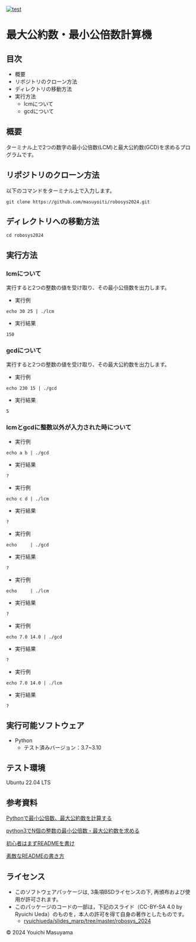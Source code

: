 [![test](https://github.com/masuyoiti/robosys2024/actions/workflows/test.yml/badge.svg)](https://github.com/masuyoiti/robosys2024/actions/workflows/test.yml)
# 最大公約数・最小公倍数計算機
## 目次
- 概要
- リポジトリのクローン方法
- ディレクトリの移動方法
- 実行方法
  - lcmについて
  - gcdについて
## 概要
ターミナル上で2つの数字の最小公倍数(LCM)と最大公約数(GCD)を求めるプログラムです。
## リポジトリのクローン方法
以下のコマンドをターミナル上で入力します。
```
git clone https://github.com/masuyoiti/robosys2024.git
```
## ディレクトリへの移動方法
```
cd robosys2024
```
## 実行方法
### lcmについて
実行すると2つの整数の値を受け取り、その最小公倍数を出力します。
- 実行例
```
echo 30 25 | ./lcm
```
- 実行結果
```
150
```
### gcdについて
実行すると2つの整数の値を受け取り、その最大公約数を出力します。
- 実行例
```
echo 230 15 | ./gcd
```
- 実行結果
```
5
```
### lcmとgcdに整数以外が入力された時について
- 実行例
```
echo a b | ./gcd
```
- 実行結果
```
?
```
- 実行例
```
echo c d | ./lcm
```
- 実行結果
```
?
```
- 実行例
```
echo     | ./gcd
```
- 実行結果
```
?
```
- 実行例
```
echo     | ./lcm
```
- 実行結果
```
?
```
- 実行例
```
echo 7.0 14.0 | ./gcd
```
- 実行結果
```
?
```
- 実行例
```
echo 7.0 14.0 | ./lcm
```
- 実行結果
```
?
```
## 実行可能ソフトウェア
- Python
  - テスト済みバージョン：3.7~3.10
## テスト環境
Ubuntu 22.04 LTS
## 参考資料
[Pythonで最小公倍数、最大公約数を計算する](https://ictsr4.com/py/m0150.html)

[python3でN個の整数の最小公倍数・最大公約数を求める](https://qiita.com/tanahi1025/items/b5d48d1da26caffbf1f9)

[初心者はまずREADMEを書け](https://qiita.com/Canard_engineer_c_cpp/items/81ce4e53881138dbf37f)

[素敵なREADMEの書き方](https://qiita.com/koeri3/items/f85a617dcb6efebb2cab)
## ライセンス
- このソフトウェアパッケージは, 3条項BSDライセンスの下, 再頒布および使用が許可されます。
- このパッケージのコードの一部は，下記のスライド（CC-BY-SA 4.0 by Ryuichi Ueda）のものを，本人の許可を得て自身の著作としたものです。
    - [ryuichiueda/slides_marp/tree/master/robosys_2024](https://github.com/ryuichiueda/slides_marp/tree/master/robosys2024)

© 2024 Youichi Masuyama
